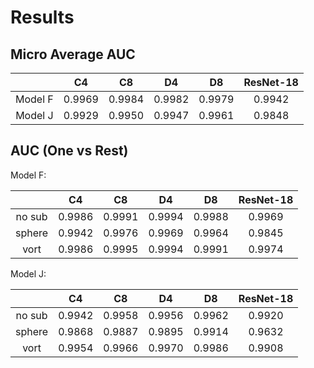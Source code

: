 # Results

## Micro Average AUC


|         | C4      | C8      | D4       | D8       | ResNet-18|
|:-------:|:-------:|:-------:|:--------:|:--------:|:-------:|
| Model F | 0.9969  | 0.9984  | 0.9982   | 0.9979   | 0.9942  |
| Model J | 0.9929  | 0.9950  | 0.9947   | 0.9961   | 0.9848  | 


## AUC (One vs Rest)

Model F:

|        | C4      | C8      | D4      | D8      | ResNet-18|
|:------:|:-------:|:-------:|:-------:|:-------:|:-------:|
| no sub | 0.9986  | 0.9991  | 0.9994  | 0.9988  | 0.9969  |
| sphere | 0.9942  | 0.9976  | 0.9969  | 0.9964  | 0.9845  |
| vort   | 0.9986  | 0.9995  | 0.9994  | 0.9991  | 0.9974  |


Model J:

|        | C4      | C8      | D4      | D8      | ResNet-18|
|:------:|:-------:|:-------:|:-------:|:-------:|:-------:|
| no sub | 0.9942  | 0.9958  | 0.9956  | 0.9962  | 0.9920  |
| sphere | 0.9868  | 0.9887  | 0.9895  | 0.9914  | 0.9632  |
| vort   | 0.9954  | 0.9966  | 0.9970  | 0.9986  | 0.9908  |
